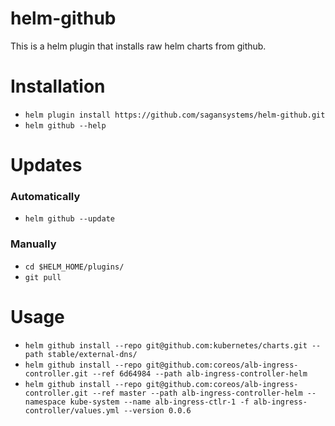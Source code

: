 # helm-github
This is a helm plugin that installs raw helm charts from github.

# Installation
  * `helm plugin install https://github.com/sagansystems/helm-github.git`
  * `helm github --help`

# Updates
### Automatically
  * `helm github --update`

### Manually
  * `cd $HELM_HOME/plugins/`
  * `git pull`
 
# Usage
  * `helm github install --repo git@github.com:kubernetes/charts.git --path stable/external-dns/`
  * `helm github install --repo git@github.com:coreos/alb-ingress-controller.git --ref 6d64984 --path alb-ingress-controller-helm`
  * `helm github install --repo git@github.com:coreos/alb-ingress-controller.git --ref master --path alb-ingress-controller-helm --namespace kube-system --name alb-ingress-ctlr-1 -f alb-ingress-controller/values.yml --version 0.0.6`
